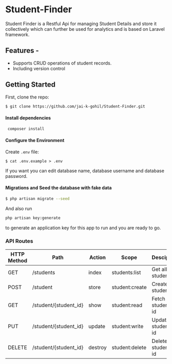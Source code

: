 # Student-Finder
Student  Finder is a  Restful Api for managing Student Details and store it collectively which can further be used for analytics and is based on Laravel framework.   
## Features -  
* Supports CRUD operations of student records.  
* Including version control      

## Getting Started
First, clone the repo:
```bash
$ git clone https://github.com/jai-k-gohil/Student-Finder.git
```

#### Install dependencies
```bash
 composer install
 ```

#### Configure the Environment
Create `.env` file:
```
$ cat .env.example > .env
```
If you want you can edit database name, database username and database password.

#### Migrations and Seed the database with fake data
```bash
$ php artisan migrate --seed
```   
And also run
```bash
php artisan key:generate
```
 to generate an application key for this app to run and you are ready to go.
 
 ### API Routes
 | HTTP Method	| Path | Action | Scope | Desciption  |
 | ----- | ----- | ----- | ---- |------------- |
 | GET      | /students | index | students:list | Get all students
 | POST     | /student | store | student:create | Create an student
 | GET      | /student/{student_id} | show | student:read |  Fetch an student by id
 | PUT      | /student/{student_id} | update | student:write | Update an student by id
 | DELETE      | /student/{student_id} | destroy | student:delete | Delete an student by id

